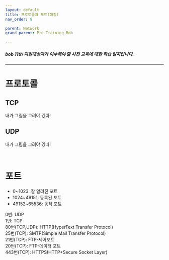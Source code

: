 ```yaml
---
layout: default
title: 프로토콜과 포트(해킹)
nav_order: 8

parent: Network
grand_parent: Pre-Training Bob

---
```


##### bob 11th 지원대상자가 이수해야 할 사전 교육에 대한 학습 일지입니다.

-----

# 프로토콜

## TCP

내가 그림을 그려야 겠따!

## UDP

내가 그림을 그려야 겠따!

<br>

# 포트
- 0~1023: 잘 알려진 포트
- 1024~49151: 등록된 포트
- 49152~65536: 동적 포트

0번: UDP  
1번: TCP  
80번(TCP,UDP): HTTP(HyperText Transfer Protocol)  
25번(TCP): SMTP(Simple Mail Transfer Protocol)  
21번(TCP): FTP-제어포트  
20번(TCP): FTP-데이터 포트  
443번(TCP): HTTPS(HTTP+Secure Socket Layer)

